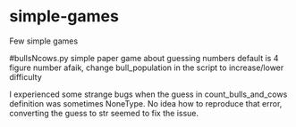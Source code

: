 # simple-games
Few simple games

#bullsNcows.py
simple paper game about guessing numbers
default is 4 figure number afaik, change bull_population in the script to increase/lower difficulty

I experienced some strange bugs when the guess in count_bulls_and_cows definition was sometimes NoneType. No idea how to reproduce that error, converting the guess to str seemed to fix the issue.
